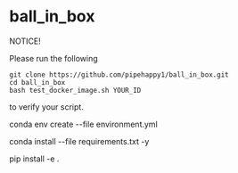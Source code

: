 # ball_in_box

NOTICE!

Please run the following

    git clone https://github.com/pipehappy1/ball_in_box.git
    cd ball_in_box
    bash test_docker_image.sh YOUR_ID
    
to verify your script.


conda  env create --file environment.yml

conda install --file requirements.txt -y

pip install -e .
